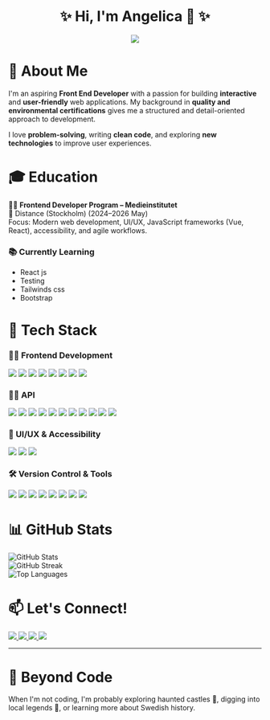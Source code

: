 <h1 align="center">✨ Hi, I'm Angelica 👋 ✨</h1>

<p align="center">
  <img src="https://readme-typing-svg.herokuapp.com?font=Fira+Code&weight=600&size=22&pause=1000&color=F78C6C&center=true&vCenter=true&width=500&lines=Frontend+Developer+%7C+Tech+Enthusiast;Passionate+about+UI%2FUX+and+Clean+Code;Always+Learning+New+Technologies+%F0%9F%9A%80">
</p>

# 🧐 About Me  
I'm an aspiring **Front End Developer** with a passion for building **interactive** and **user-friendly** web applications. My background in **quality and environmental certifications** gives me a structured and detail-oriented approach to development.  

I love **problem-solving**, writing **clean code**, and exploring **new technologies** to improve user experiences.  

# 🎓 Education  
🧑‍🏫 **Frontend Developer Program – Medieinstitutet**  
📍 Distance (Stockholm) (2024–2026 May)  
Focus: Modern web development, UI/UX, JavaScript frameworks (Vue, React), accessibility, and agile workflows.

### 📚 Currently Learning
- React js
- Testing 
- Tailwinds css
- Bootstrap

# 🚀 Tech Stack  
### 🧑‍💻 Frontend Development  
<p align="left">
  <img src="https://img.shields.io/badge/HTML5-E34F26?style=for-the-badge&logo=html5&logoColor=white">
  <img src="https://img.shields.io/badge/CSS3-1572B6?style=for-the-badge&logo=css3&logoColor=white">
  <img src="https://img.shields.io/badge/SASS-hotpink.svg?style=for-the-badge&logo=SASS&logoColor=white">
  <img src="https://img.shields.io/badge/JavaScript-F7DF1E?style=for-the-badge&logo=javascript&logoColor=black">
  <img src="https://img.shields.io/badge/TypeScript-3178C6?style=for-the-badge&logo=typescript&logoColor=white">
  <img src="https://img.shields.io/badge/Vue.js-35495E?style=for-the-badge&logo=vuedotjs&logoColor=4FC08D">
  <img src="https://img.shields.io/badge/react-%2320232a.svg?style=for-the-badge&logo=react&logoColor=%2361DAFB">
  <img src="https://img.shields.io/badge/Vite-646CFF?style=for-the-badge&logo=vite&logoColor=white">
</p>

### 👩‍💻 API  
<p align="left">
  <img src="https://img.shields.io/badge/Node.js-339933?style=for-the-badge&logo=nodedotjs&logoColor=white">
  <img src="https://img.shields.io/badge/REST%20API-02569B?style=for-the-badge&logo=rest&logoColor=white">
  <img src="https://img.shields.io/badge/Insomnia-black?style=for-the-badge&logo=insomnia&logoColor=5849BE">
  <img src="https://img.shields.io/badge/mysql-4479A1.svg?style=for-the-badge&logo=mysql&logoColor=white">
  <img src="https://img.shields.io/badge/php-%23777BB4.svg?style=for-the-badge&logo=php&logoColor=white">
  <img src="https://img.shields.io/badge/express.js-%23404d59.svg?style=for-the-badge&logo=express&logoColor=%2361DAFB">
  <img src="https://img.shields.io/badge/Prisma-3982CE?style=for-the-badge&logo=Prisma&logoColor=white">
  <img src="https://img.shields.io/badge/-ApolloGraphQL-311C87?style=for-the-badge&logo=apollo-graphql">
  <img src="https://img.shields.io/badge/MongoDB-%234ea94b.svg?style=for-the-badge&logo=mongodb&logoColor=white">
  <img src="https://img.shields.io/badge/JWT-black?style=for-the-badge&logo=JSON%20web%20tokens">
  <img src="https://img.shields.io/badge/vercel-%23000000.svg?style=for-the-badge&logo=vercel&logoColor=white">
</p>

### 🎨 UI/UX & Accessibility  
<p align="left">
  <img src="https://img.shields.io/badge/Figma-F24E1E?style=for-the-badge&logo=figma&logoColor=white">
  <img src="https://img.shields.io/badge/Accessibility-0170EA?style=for-the-badge&logo=Accessibility&logoColor=white">
  <img src="https://img.shields.io/badge/WCAG-005A9C?style=for-the-badge&logo=accessibility&logoColor=white">
</p>

### 🛠️ Version Control & Tools  
<p align="left">
  <img src="https://img.shields.io/badge/Git-F05033?style=for-the-badge&logo=git&logoColor=white">
  <img src="https://img.shields.io/badge/GitHub-181717?style=for-the-badge&logo=github&logoColor=white">
  <img src="https://img.shields.io/badge/Windows%20Terminal-%234D4D4D.svg?style=for-the-badge&logo=windows-terminal&logoColor=white">
  <img src="https://img.shields.io/badge/GSAP-88CE02?style=for-the-badge&logo=greensock&logoColor=white">
  <img src="https://img.shields.io/badge/Markdown-000000?style=for-the-badge&logo=markdown&logoColor=white">
  <img src="https://img.shields.io/badge/VS%20Code-007ACC?style=for-the-badge&logo=visual-studio-code&logoColor=white">
  <img src="https://img.shields.io/badge/Prettier-F7B93E?style=for-the-badge&logo=prettier&logoColor=black">
  <img src="https://img.shields.io/badge/ESLint-4B32C3?style=for-the-badge&logo=eslint&logoColor=white">
</p>

# 📊 GitHub Stats  
<p align="left">
  <img src="https://github-readme-stats.vercel.app/api?username=angien90&show_icons=true&theme=radical" alt="GitHub Stats">
  <br>
  <img src="https://github-readme-streak-stats.demolab.com?user=angien90&theme=radical" alt="GitHub Streak">
  <br>
  <img src="https://github-readme-stats.vercel.app/api/top-langs/?username=angien90&layout=compact&theme=radical" alt="Top Languages">
</p>

# 📫 Let's Connect!  
<p align="left">
  <a href="https://www.linkedin.com/in/angelica-nylander-bb894b30/" target="_blank">
    <img src="https://img.shields.io/badge/LinkedIn-0A66C2?style=for-the-badge&logo=linkedin&logoColor=white">
  </a>
  <a href="mailto:angelicanylander@hotmail.com">
    <img src="https://img.shields.io/badge/Email-D14836?style=for-the-badge&logo=gmail&logoColor=white">
  </a>
  <a href="https://angien90.github.io/CV/" target="_blank">
    <img src="https://img.shields.io/badge/My%20CV-%23FFD700?style=for-the-badge&logo=readthedocs&logoColor=black">
  </a>
  <a href="https://angien90.github.io/Portfolio/" target="_blank">
    <img src="https://img.shields.io/badge/Portfolio-%23000000.svg?style=for-the-badge&logo=firefox&logoColor=#FF7139">
  </a>
</p>

---

# 👻 Beyond Code  
When I'm not coding, I'm probably exploring haunted castles 🏰, digging into local legends 👀, or learning more about Swedish history.
